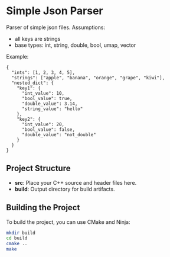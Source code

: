 # Simple Json Parser

Parser of simple json files. Assumptions:

- all keys are strings
- base types: int, string, double, bool, umap, vector

Example:

```
{
  "ints": [1, 2, 3, 4, 5],
  "strings": ["apple", "banana", "orange", "grape", "kiwi"],
  "nested_dict": {
    "key1": {
      "int_value": 10,
      "bool_value": true,
      "double_value": 3.14,
      "string_value": "hello"
    },
    "key2": {
      "int_value": 20,
      "bool_value": false,
      "double_value": "not_double"
    }
  }
}
```

## Project Structure

- **src**: Place your C++ source and header files here.
- **build**: Output directory for build artifacts.

## Building the Project

To build the project, you can use CMake and Ninja:

```bash
mkdir build
cd build
cmake ..
make
```
